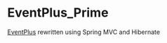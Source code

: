 # EventPlus_Prime
[EventPlus](https://github.com/ZhekaiJin/EventPlus) rewritten using Spring MVC and Hibernate 
